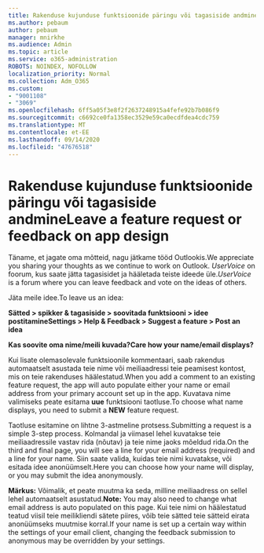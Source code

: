 ```yaml
---
title: Rakenduse kujunduse funktsioonide päringu või tagasiside andmine
ms.author: pebaum
author: pebaum
manager: mnirkhe
ms.audience: Admin
ms.topic: article
ms.service: o365-administration
ROBOTS: NOINDEX, NOFOLLOW
localization_priority: Normal
ms.collection: Adm_O365
ms.custom:
- "9001108"
- "3069"
ms.openlocfilehash: 6ff5a05f3e8f2f2637248915a4fefe92b7b086f9
ms.sourcegitcommit: c6692ce0fa1358ec3529e59ca0ecdfdea4cdc759
ms.translationtype: MT
ms.contentlocale: et-EE
ms.lasthandoff: 09/14/2020
ms.locfileid: "47676518"
---
```

# <a name="leave-a-feature-request-or-feedback-on-app-design"></a><span data-ttu-id="c1fab-102">Rakenduse kujunduse funktsioonide päringu või tagasiside andmine</span><span class="sxs-lookup"><span data-stu-id="c1fab-102">Leave a feature request or feedback on app design</span></span>

<span data-ttu-id="c1fab-103">Täname, et jagate oma mõtteid, nagu jätkame tööd Outlookis.</span><span class="sxs-lookup"><span data-stu-id="c1fab-103">We appreciate you sharing your thoughts as we continue to work on Outlook.</span></span> <span data-ttu-id="c1fab-104">*UserVoice* on foorum, kus saate jätta tagasisidet ja hääletada teiste ideede üle.</span><span class="sxs-lookup"><span data-stu-id="c1fab-104">*UserVoice* is a forum where you can leave feedback and vote on the ideas of others.</span></span>  

<span data-ttu-id="c1fab-105">Jäta meile idee.</span><span class="sxs-lookup"><span data-stu-id="c1fab-105">To leave us an idea:</span></span> 

<span data-ttu-id="c1fab-106">**Sätted > spikker & tagasiside > soovitada funktsiooni > idee postitamine**</span><span class="sxs-lookup"><span data-stu-id="c1fab-106">**Settings > Help & Feedback > Suggest a feature > Post an idea**</span></span> 

<span data-ttu-id="c1fab-107">**Kas soovite oma nime/meili kuvada?**</span><span class="sxs-lookup"><span data-stu-id="c1fab-107">**Care how your name/email displays?**</span></span>

<span data-ttu-id="c1fab-108">Kui lisate olemasolevale funktsioonile kommentaari, saab rakendus automaatselt asustada teie nime või meiliaadressi teie peamisest kontost, mis on teie rakenduses häälestatud.</span><span class="sxs-lookup"><span data-stu-id="c1fab-108">When you add a comment to an existing feature request, the app will auto populate either your name or email address from your primary account set up in the app.</span></span> <span data-ttu-id="c1fab-109">Kuvatava nime valimiseks peate esitama **uue** funktsiooni taotluse.</span><span class="sxs-lookup"><span data-stu-id="c1fab-109">To choose what name displays, you need to submit a **NEW** feature request.</span></span> 

<span data-ttu-id="c1fab-110">Taotluse esitamine on lihtne 3-astmeline protsess.</span><span class="sxs-lookup"><span data-stu-id="c1fab-110">Submitting a request is a simple 3-step process.</span></span> <span data-ttu-id="c1fab-111">Kolmandal ja viimasel lehel kuvatakse teie meiliaadressile vastav rida (nõutav) ja teie nime jaoks mõeldud rida.</span><span class="sxs-lookup"><span data-stu-id="c1fab-111">On the third and final page, you will see a line for your email address (required) and a line for your name.</span></span> <span data-ttu-id="c1fab-112">Siin saate valida, kuidas teie nimi kuvatakse, või esitada idee anonüümselt.</span><span class="sxs-lookup"><span data-stu-id="c1fab-112">Here you can choose how your name will display, or you may submit the idea anonymously.</span></span> 

<span data-ttu-id="c1fab-113">**Märkus:** Võimalik, et peate muutma ka seda, milline meiliaadress on sellel lehel automaatselt asustatud.</span><span class="sxs-lookup"><span data-stu-id="c1fab-113">**Note:** You may also need to change what email address is auto populated on this page.</span></span> <span data-ttu-id="c1fab-114">Kui teie nimi on häälestatud teatud viisil teie meilikliendi sätete piires, võib teie sätted teie sätteid eirata anonüümseks muutmise korral.</span><span class="sxs-lookup"><span data-stu-id="c1fab-114">If your name is set up a certain way within the settings of your email client, changing the feedback submission to anonymous may be overridden by your settings.</span></span> 
